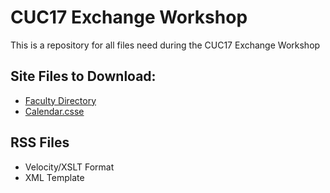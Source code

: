 # CUC17 Exchange Workshop
This is a repository for all files need during the CUC17 Exchange Workshop




## Site Files to Download:
* [Faculty Directory](FacultyDirectory.csse)
* [Calendar.csse](Calendar.csse)



## RSS Files
- Velocity/XSLT Format
- XML Template
